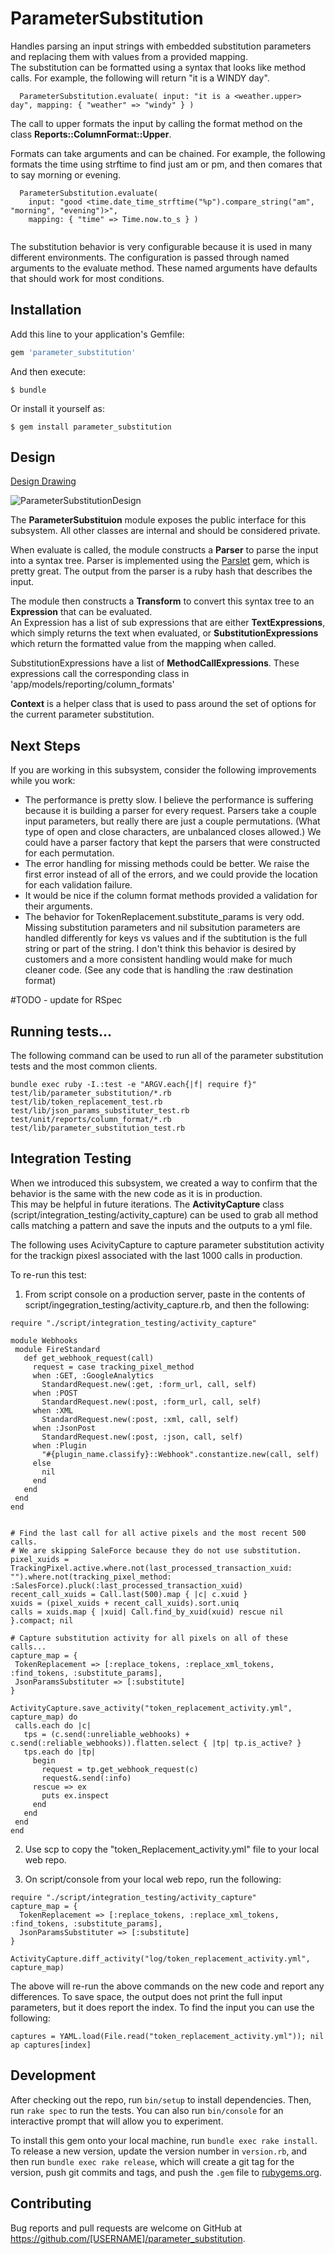 # ParameterSubstitution

Handles parsing an input strings with embedded substitution parameters and replacing them with values from a provided mapping.  
The substitution can be formatted using a syntax that looks like method calls.  For example, the following will return
"it is a WINDY day".

```
  ParameterSubstitution.evaluate( input: "it is a <weather.upper> day", mapping: { "weather" => "windy" } )
```

  The call to upper formats the input by calling the format method on the class **Reports::ColumnFormat::Upper**.

  Formats can take arguments and can be chained.  For example, the following formats the time using strftime to find just am or pm, 
  and then comares that to say morning or evening.

```
  ParameterSubstitution.evaluate( 
    input: "good <time.date_time_strftime("%p").compare_string("am", "morning", "evening")>", 
    mapping: { "time" => Time.now.to_s } )
  
```    

   The substitution behavior is very configurable because it is used in many different environments.  The configuration is passed
   through named arguments to the evaluate method.  These named arguments have defaults that should work for most conditions.


## Installation

Add this line to your application's Gemfile:

```ruby
gem 'parameter_substitution'
```

And then execute:

    $ bundle

Or install it yourself as:

    $ gem install parameter_substitution


## Design

[Design Drawing](https://docs.google.com/drawings/d/1A1nQVw_oh0dfN52pHNX19NtuEB5RY7RpM6Fv9bToGV4/edit)

![ParameterSubstitutionDesign](./parameter_subsitution_design.png)

The **ParameterSubstituion** module exposes the public interface for this subsystem.  All other classes are internal and should 
  be considered private.
  
When evaluate is called, the module constructs a **Parser** to parse the input into a syntax tree.  Parser is implemented using the 
[Parslet](http://kschiess.github.io/parslet/) gem, which is pretty great.   The output from the parser is a ruby hash that describes the input.
  
The module then constructs a **Transform** to convert this syntax tree to an **Expression** that can be evaluated.  
An Expression has a list of sub expressions that are either **TextExpressions**, which simply returns the text when evaluated, or 
    **SubstitutionExpressions** which return the formatted value from the mapping when called.  
    
SubstitutionExpressions have a list of **MethodCallExpressions**.   These expressions call the corresponding class in 'app/models/reporting/column_formats'  

**Context** is a helper class that is used to pass around the set of options for the current parameter substitution.  

## Next Steps

If you are working in this subsystem, consider the following improvements while you work:

 * The performance is pretty slow.  I believe the performance is suffering because it is building a parser for every request.
 Parsers take a couple input parameters, but really there are just a couple permutations.  (What type of open and close characters, 
 are unbalanced closes allowed.)  We could have a parser factory that kept the parsers that were constructed for each permutation.
 * The error handling for missing methods could be better.  We raise the first error instead of all of the errors, and we could
 provide the location for each validation failure.
 * It would be nice if the column format methods provided a validation for their arguments.
 * The behavior for TokenReplacement.substitute_params is very odd.  Missing substitution parameters and nil subsitution parameters 
 are handled differently for keys vs values and if the subtitution is the full string or part of the string.  I don't think this behavior
 is desired by customers and a more consistent handling would make for much cleaner code.  (See any code that is handling the :raw destination format)

#TODO - update for RSpec
## Running tests...
The following command can be used to run all of the parameter substitution tests and the most common clients.  

```
bundle exec ruby -I.:test -e "ARGV.each{|f| require f}" test/lib/parameter_substitution/*.rb test/lib/token_replacement_test.rb test/lib/json_params_substituter_test.rb test/unit/reports/column_format/*.rb test/lib/parameter_substitution_test.rb
```

## Integration Testing
When we introduced this subsystem, we created a way to confirm that the behavior is the same with the new code as it is in production.  
 This may be helpful in future iterations.  The **ActivityCapture** class (script/integration_testing/activity_capture) can be used to 
 grab all method calls matching a pattern and save the inputs and the outputs to a yml file.
   
   The following uses AcivityCapture to capture parameter substitution activity for the trackign pixesl associated with the last 1000 
   calls in production. 
 
To re-run this test:
 
1) From script console on a production server, paste in the contents of script/ingegration_testing/activity_capture.rb, and then the following:
 
 ```
require "./script/integration_testing/activity_capture"

module Webhooks
  module FireStandard
    def get_webhook_request(call)      
      request = case tracking_pixel_method
      when :GET, :GoogleAnalytics
        StandardRequest.new(:get, :form_url, call, self)
      when :POST
        StandardRequest.new(:post, :form_url, call, self)
      when :XML
        StandardRequest.new(:post, :xml, call, self)
      when :JsonPost
        StandardRequest.new(:post, :json, call, self)
      when :Plugin
        "#{plugin_name.classify}::Webhook".constantize.new(call, self)
      else
        nil
      end
    end
  end
end


# Find the last call for all active pixels and the most recent 500 calls.  
# We are skipping SaleForce because they do not use substitution.
pixel_xuids = TrackingPixel.active.where.not(last_processed_transaction_xuid: "").where.not(tracking_pixel_method: :SalesForce).pluck(:last_processed_transaction_xuid)
recent_call_xuids = Call.last(500).map { |c| c.xuid }
xuids = (pixel_xuids + recent_call_xuids).sort.uniq  
calls = xuids.map { |xuid| Call.find_by_xuid(xuid) rescue nil }.compact; nil

# Capture substitution activity for all pixels on all of these calls... 
capture_map = {
  TokenReplacement => [:replace_tokens, :replace_xml_tokens, :find_tokens, :substitute_params],
  JsonParamsSubstituter => [:substitute]
}

ActivityCapture.save_activity("token_replacement_activity.yml", capture_map) do
  calls.each do |c|
    tps = (c.send(:unreliable_webhooks) + c.send(:reliable_webhooks)).flatten.select { |tp| tp.is_active? }
    tps.each do |tp|
      begin
        request = tp.get_webhook_request(c)
        request&.send(:info)
      rescue => ex
        puts ex.inspect
      end
    end
  end
end

```

2) Use scp to copy the "token_Replacement_activity.yml" file to your local web repo.

3) On script/console from your local web repo, run the following:
 
```
require "./script/integration_testing/activity_capture"
capture_map = {
  TokenReplacement => [:replace_tokens, :replace_xml_tokens, :find_tokens, :substitute_params],
  JsonParamsSubstituter => [:substitute]
}

ActivityCapture.diff_activity("log/token_replacement_activity.yml", capture_map)
```

The above will re-run the above commands on the new code and report any differences.  To save space, the output does not print the 
full input parameters, but it does report the index.  To find the input you can use the following:     

```
captures = YAML.load(File.read("token_replacement_activity.yml")); nil
ap captures[index]
```

## Development

After checking out the repo, run `bin/setup` to install dependencies. Then, run `rake spec` to run the tests. You can also run `bin/console` for an interactive prompt that will allow you to experiment.

To install this gem onto your local machine, run `bundle exec rake install`. To release a new version, update the version number in `version.rb`, and then run `bundle exec rake release`, which will create a git tag for the version, push git commits and tags, and push the `.gem` file to [rubygems.org](https://rubygems.org).

## Contributing

Bug reports and pull requests are welcome on GitHub at https://github.com/[USERNAME]/parameter_substitution.

